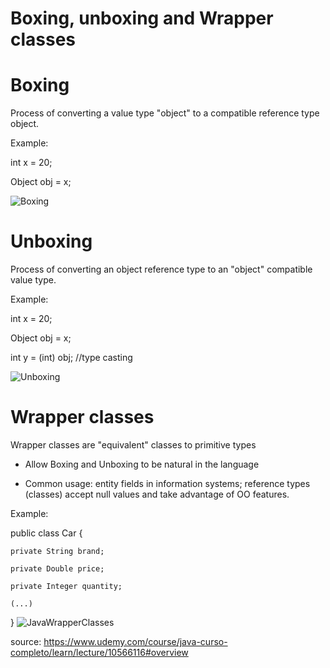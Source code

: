 # Boxing, unboxing and Wrapper classes

# Boxing 

Process of converting a value type "object" to a compatible reference type object.

Example:

int x = 20;

Object obj = x;

![Boxing](https://github.com/amac81/Java_study/assets/92024910/9921ed1f-5ae2-4a24-a4e7-932054bc7c05)

# Unboxing 

Process of converting an object reference type to an "object" compatible value type.

Example:

int x = 20;

Object obj = x;

int y = (int) obj; //type casting

![Unboxing](https://github.com/amac81/Java_study/assets/92024910/a32b9e1e-8ff8-44fc-9d4f-84df24d197b5)

# Wrapper classes

Wrapper classes are "equivalent" classes to primitive types

- Allow Boxing and Unboxing to be natural in the language

- Common usage: entity fields in information systems; reference types (classes) accept null values and take advantage of OO features.

Example:

public class Car {

	private String brand;
 
	private Double price;
 
	private Integer quantity;
	
	(...)
}
![JavaWrapperClasses](https://github.com/amac81/Java_study/assets/92024910/44f8a5e6-ac6e-4395-86a0-6c88f27236ea)


source: https://www.udemy.com/course/java-curso-completo/learn/lecture/10566116#overview

